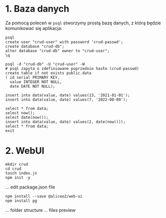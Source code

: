 # 1. Baza danych
Za pomocą poleceń w `psql` stworzymy prostą bazę danych, z którą będzie komunikować się aplikacja:
```shell
psql
create user "crud-user" with password 'crud-passwd';
create database "crud-db";
alter database "crud-db" owner to "crud-user";
\q

psql -d "crud-db" -U "crud-user" -W
# psql zapyta o zdefiniowane poprzednio hasło (crud-passwd)
create table if not exists public.data
( id serial PRIMARY KEY,
  value INTEGER NOT NULL,
  date DATE NOT NULL);
  
insert into data(value, date) values(13, '2021-01-01');
insert into data(value, date) values(7, '2022-08-09');

select * from data;
select now();
select date(now());
insert into data(value, date) values(2, date(now()));
select * from data;
exit
```

# 2. WebUI
```shell
mkdir crud
cd crud
touch index.js
npm init -y
```
... edit package.json file

```shell
npm install --save @aliceo2/web-ui
npm install pg
```
... folder structure
... files preview

